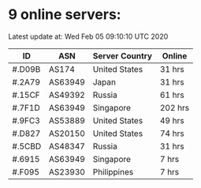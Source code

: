 # 9 online servers:

Latest update at: Wed Feb 05 09:10:10 UTC 2020

| ID | ASN | Server Country | Online |
| -- | --- | -------------- | ------ |
| #.D09B | AS174 | United States | 31 hrs |
| #.2A79 | AS63949 | Japan | 31 hrs |
| #.15CF | AS49392 | Russia | 61 hrs |
| #.7F1D | AS63949 | Singapore | 202 hrs |
| #.9FC3 | AS53889 | United States | 49 hrs |
| #.D827 | AS20150 | United States | 74 hrs |
| #.5CBD | AS48347 | Russia | 31 hrs |
| #.6915 | AS63949 | Singapore | 7 hrs |
| #.F095 | AS23930 | Philippines | 7 hrs |

